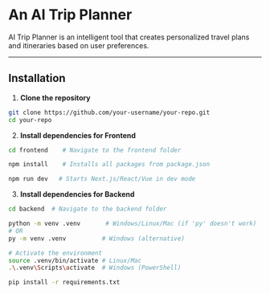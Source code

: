# An AI Trip Planner
AI Trip Planner is an intelligent tool that creates personalized travel plans and itineraries based on user preferences.

---

## Installation

1. **Clone the repository**
```bash
git clone https://github.com/your-username/your-repo.git
cd your-repo
```

2. **Install dependencies for Frontend**
```bash
cd frontend    # Navigate to the frontend folder

npm install    # Installs all packages from package.json

npm run dev   # Starts Next.js/React/Vue in dev mode
```

3. **Install dependencies for Backend**
```bash
cd backend  # Navigate to the backend folder

python -m venv .venv       # Windows/Linux/Mac (if 'py' doesn't work)
# OR
py -m venv .venv          # Windows (alternative)

# Activate the environment
source .venv/bin/activate # Linux/Mac
.\.venv\Scripts\activate  # Windows (PowerShell)

pip install -r requirements.txt
```